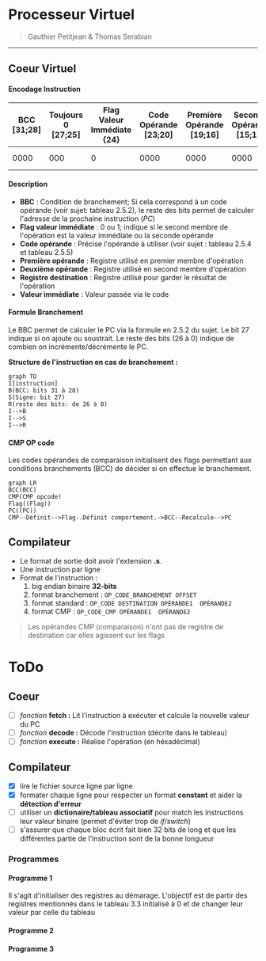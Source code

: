 # Processeur Virtuel

> Gauthier Petitjean & Thomas Serabian
---
## Coeur Virtuel

#### Encodage Instruction
| BCC [31;28]| Toujours 0 [27;25]| Flag Valeur Immédiate {24}| Code Opérande [23;20]|Première Opérande [19;16]| Seconde Opérande [15;12]|Registre Destination  [11;8]    | Valeur Immédiate [7;0]|
| ----------- | ----------- |----------- | ----------- |----------- | ----------- |----------- | ----------- |
| 0000      | 000       |0      | 0000       |0000      | 0000       |0000      | 0000 0000       |


#### Description 
* **BBC** : Condition de branchement; Si cela correspond à un code opérande (voir sujet: tableau 2.5.2), le reste des bits permet de calculer l'adresse de la prochaine instruction (*PC*)
* **Flag valeur immédiate** : 0 ou 1; indique si le second membre de l'opération est la valeur immédiate ou la seconde opérande
* **Code opérande** : Précise l'opérande à utiliser (voir sujet : tableau 2.5.4 et tableau 2.5.5)
* **Première opérande** : Registre utilisé en premier membre d'opération
* **Deuxième opérande** : Registre utilisé en second membre d'opération
* **Registre destination** : Registre utilisé pour garder le résultat de l'opération
* **Valeur immédiate** : Valeur passée via le code

#### Formule Branchement
Le BBC permet de calculer le PC via la formule en 2.5.2 du sujet. Le bit 27 indique si on ajoute ou soustrait. Le reste des bits (26 à 0) indique de combien on incrémente/décrémente le PC.

**Structure de l'instruction en cas de branchement :**
```mermaid
graph TD 
I[instruction]
B(BCC: bits 31 à 28)
S(Signe: bit 27)
R(reste des bits: de 26 à 0)
I-->B
I-->S
I-->R
```

#### CMP OP code
Les codes opérandes de comparaison initialisent des flags permettant aux conditions branchements (BCC) de décider si on effectue le branchement.


```mermaid
graph LR
BCC(BCC)
CMP(CMP opcode)
Flag((Flag))
PC((PC))
CMP--Définit-->Flag-.Définit comportement.->BCC--Recalcule-->PC
```

## Compilateur

* Le format de sortie doit avoir l'extension **.s**.
* Une instruction par ligne
* Format de l'instruction : 
    1. big endian binaire **32-bits**
    2. format branchement : `OP_CODE_BRANCHEMENT OFFSET`
    3. format standard : `OP_CODE DESTINATION OPÉRANDE1  OPÉRANDE2`
    4. format CMP : `OP_CODE_CMP OPÉRANDE1  OPÉRANDE2`
    
> Les opérandes CMP (comparaison) n'ont pas de registre de destination car elles agissent sur les flags
# ToDo

## Coeur
* [ ] *fonction* **fetch :**  Lit l'instruction à exécuter et calcule la nouvelle valeur du PC
* [ ] *fonction* **decode :** Décode l'instruction (décrite dans le tableau)
* [ ] *fonction* **execute :** Réalise l'opération (en héxadécimal)

## Compilateur
* [x] lire le fichier source ligne par ligne
* [x] formater chaque ligne pour respecter un format **constant** et aider la **détection d'erreur**
* [ ] utiliser un __dictionaire/tableau associatif__ pour match les instructions leur valeur binaire (permet d'éviter trop de *if/switch*)
* [ ] s'assurer que chaque bloc écrit fait bien 32 bits de long et que les différentes partie de l'instruction sont de la bonne longueur

### Programmes
#### Programme 1

Il s'agit d'initialiser des registres au démarage.
L'objectif est de partir des registres mentionnés dans le tableau 3.3 initialisé à 0 et de changer leur valeur par celle du tableau
#### Programme 2
#### Programme 3

